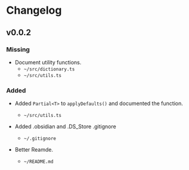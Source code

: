 # Changelog

## v0.0.2

### Missing

- Document utility functions.
  - `~/src/dictionary.ts`
  - `~/src/utils.ts`

### Added

- Added `Partial<T>` to `applyDefaults()` and documented the function.
  - `~/src/utils.ts`

- Added .obsidian and .DS_Store .gitignore
  - `~/.gitignore`

- Better Reamde.
  - `~/README.md`
